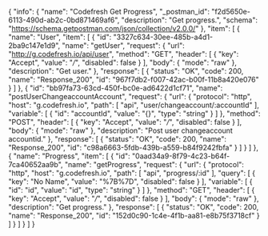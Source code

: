 {
  "info": {
    "name": "Codefresh Get Progress",
    "_postman_id": "f2d5650e-6113-490d-ab2c-0bd871469af6",
    "description": "Get progress.",
    "schema": "https://schema.getpostman.com/json/collection/v2.0.0/"
  },
  "item": [
    {
      "name": "User",
      "item": [
        {
          "id": "3327c634-30ee-485b-a4d1-2ba9c147e1d9",
          "name": "getUser",
          "request": {
            "url": "http://g.codefresh.io/api/user",
            "method": "GET",
            "header": [
              {
                "key": "Accept",
                "value": "*/*",
                "disabled": false
              }
            ],
            "body": {
              "mode": "raw"
            },
            "description": "Get user."
          },
          "response": [
            {
              "status": "OK",
              "code": 200,
              "name": "Response_200",
              "id": "967f7db2-f007-42ac-b00f-11b8a420e076"
            }
          ]
        },
        {
          "id": "bb97fa73-63cd-450f-bc0e-ad6422d1cf71",
          "name": "postUserChangeaccountAccount",
          "request": {
            "url": {
              "protocol": "http",
              "host": "g.codefresh.io",
              "path": [
                "api",
                "user/changeaccount/:accountId"
              ],
              "variable": [
                {
                  "id": "accountId",
                  "value": "{}",
                  "type": "string"
                }
              ]
            },
            "method": "POST",
            "header": [
              {
                "key": "Accept",
                "value": "*/*",
                "disabled": false
              }
            ],
            "body": {
              "mode": "raw"
            },
            "description": "Post user changeaccount accountid."
          },
          "response": [
            {
              "status": "OK",
              "code": 200,
              "name": "Response_200",
              "id": "c98a6663-5fdb-439b-a559-b84f9242fbfa"
            }
          ]
        }
      ]
    },
    {
      "name": "Progress",
      "item": [
        {
          "id": "0aad34a9-8f79-4c23-b64f-7ca40652aa9b",
          "name": "getProgress",
          "request": {
            "url": {
              "protocol": "http",
              "host": "g.codefresh.io",
              "path": [
                "api",
                "progress/:id"
              ],
              "query": [
                {
                  "key": "No Name",
                  "value": "%7B%7D",
                  "disabled": false
                }
              ],
              "variable": [
                {
                  "id": "id",
                  "value": "id",
                  "type": "string"
                }
              ]
            },
            "method": "GET",
            "header": [
              {
                "key": "Accept",
                "value": "*/*",
                "disabled": false
              }
            ],
            "body": {
              "mode": "raw"
            },
            "description": "Get progress."
          },
          "response": [
            {
              "status": "OK",
              "code": 200,
              "name": "Response_200",
              "id": "152d0c90-1c4e-4f1b-aa81-e8b75f3718cf"
            }
          ]
        }
      ]
    }
  ]
}